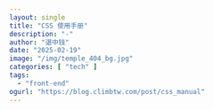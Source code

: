```yaml
---
layout: single
title: "CSS 使用手册"
description: "-"
author: "谌中钱"
date: "2025-02-19"
image: "/img/temple_404_bg.jpg"
categories: [ "tech" ]
tags:
  - "front-end"
ogurl: "https://blog.climbtw.com/post/css_manual"
---
```


<br />
<br />

<!-- @import "[TOC]" {cmd="toc" depthFrom=1 depthTo=6} -->

<!-- code_chunk_output -->



<!-- /code_chunk_output -->
